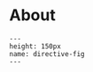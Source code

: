 About 
============================

```{figure} ./logo.png
---
height: 150px
name: directive-fig
---